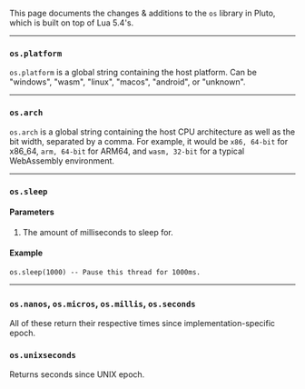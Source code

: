 This page documents the changes & additions to the `os` library in Pluto, which is built on top of Lua 5.4's.

---
### `os.platform`
`os.platform` is a global string containing the host platform. Can be "windows", "wasm", "linux", "macos", "android", or "unknown".

---
### `os.arch`
`os.arch` is a global string containing the host CPU architecture as well as the bit width, separated by a comma. For example, it would be `x86, 64-bit` for x86_64, `arm, 64-bit` for ARM64, and `wasm, 32-bit` for a typical WebAssembly environment.

---
### `os.sleep`
#### Parameters
1. The amount of milliseconds to sleep for.
#### Example
```pluto
os.sleep(1000) -- Pause this thread for 1000ms.
```
---
### `os.nanos`, `os.micros`, `os.millis`, `os.seconds`
All of these return their respective times since implementation-specific epoch.
### `os.unixseconds`
Returns seconds since UNIX epoch.
